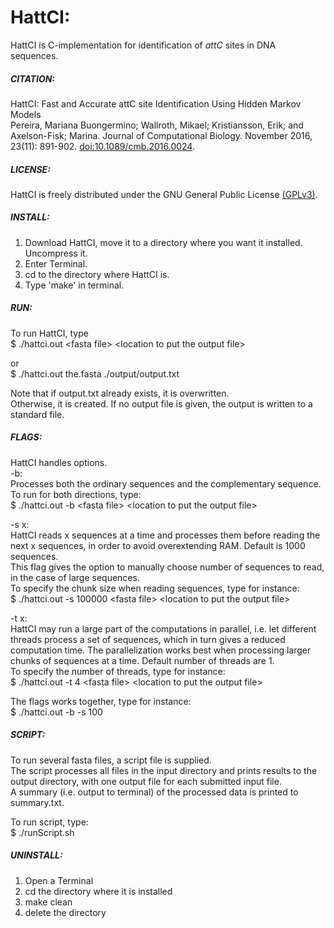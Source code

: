 HattCI:
====
HattCI is C-implementation for identification of *attC* sites in DNA sequences.

##### CITATION: #####
HattCI: Fast and Accurate attC site Identification Using Hidden Markov Models <br>
Pereira, Mariana Buongermino; Wallroth, Mikael; Kristiansson, Erik; and Axelson-Fisk; Marina. Journal of Computational Biology. November 2016, 23(11): 891-902. [doi:10.1089/cmb.2016.0024](http://online.liebertpub.com/doi/abs/10.1089/cmb.2016.0024).

##### LICENSE: #####
HattCI is freely distributed under the GNU General Public License [(GPLv3)](https://opensource.org/licenses/GPL-3.0 "GNU General Public License version 3").

##### INSTALL: #####
1. Download HattCI, move it to a directory where you want it installed. Uncompress it.
2. Enter Terminal.
3. cd to the directory where HattCI is.
4. Type 'make' in terminal.

##### RUN: #####
To run HattCI, type<br>
$ ./hattci.out \<fasta file> \<location to put the output file>

or <br>
$ ./hattci.out the.fasta ./output/output.txt

Note that if output.txt already exists, it is overwritten.<br>
Otherwise, it is created. If no output file is given, the output is written to
a standard file.

##### FLAGS: #####
HattCI handles options.<br>
-b:<br>
Processes both the ordinary sequences and the complementary
sequence.<br>
To run for both directions, type:<br>
$ ./hattci.out -b \<fasta file> \<location to put the output file>

-s x:<br>
HattCI reads x sequences at a time and processes them before reading the next x sequences, in order to avoid overextending RAM. Default is 1000 sequences.<br>
This flag gives the option to manually choose number of sequences to read, in the case of large sequences.<br>
To specify the chunk size when reading sequences, type for instance: <br>
$ ./hattci.out -s 100000 \<fasta file> \<location to put the output file>

-t x:<br>
HattCI may run a large part of the computations in parallel, i.e. let different threads process a set of sequences, which in turn gives a reduced computation time. The parallelization works best when processing larger chunks of sequences at a time. Default number of threads are 1.<br>
To specify the number of threads, type for instance:<br>
$ ./hattci.out -t 4 \<fasta file> \<location to put the output file>

The flags works together, type for instance: <br>
$ ./hattci.out -b -s 100 <fasta file> <location to put the output file>

##### SCRIPT: #####
To run several fasta files, a script file is supplied.<br>
The script processes all files in the input directory and prints results to the output directory, with one output file for each submitted input file.<br>
A summary (i.e. output to terminal) of the processed data is printed to summary.txt.<br>

To run script, type:<br>
$ ./runScript.sh

##### UNINSTALL: #####
1. Open a Terminal
2. cd the directory where it is installed
3. make clean
4. delete the directory

